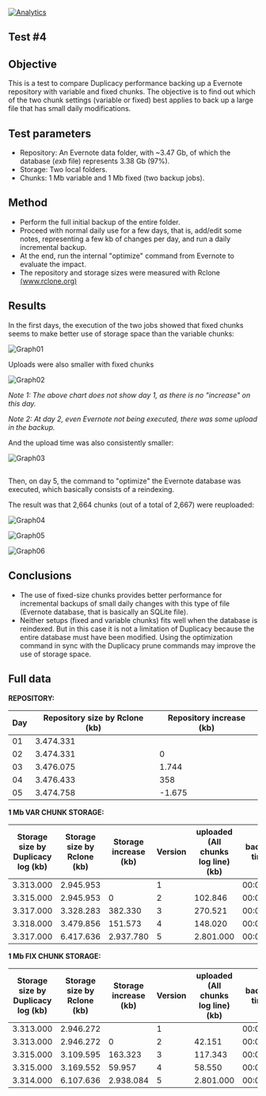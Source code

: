 [![Analytics](https://ga-beacon.appspot.com/UA-113708097-1/test_04?pixel)](https://github.com/igrigorik/ga-beacon)

## Test #4

## Objective

This is a test to compare Duplicacy performance backing up a Evernote repository with variable and fixed chunks. The objective is to find out which of the two chunk settings (variable or fixed) best applies to back up a large file that has small daily modifications.

## Test parameters

* Repository: An Evernote data folder, with ~3.47 Gb, of which the database (*exb* file) represents 3.38 Gb (97%).
* Storage: Two local folders.
* Chunks: 1 Mb variable and 1 Mb fixed (two backup jobs).

## Method

* Perform the full initial backup of the entire folder.
* Proceed with normal daily use for a few days, that is, add/edit some notes, representing a few kb of changes per day, and run a daily incremental backup.
* At the end, run the internal "optimize" command from Evernote to evaluate the impact.
* The repository and storage sizes were measured with Rclone [(www.rclone.org)](http://www.rclone.org)

## Results

In the first days, the execution of the two jobs showed that fixed chunks seems to make better use of storage space than the variable chunks:

![Graph01][1]



Uploads were also smaller with fixed chunks

![Graph02][2]

*Note 1: The above chart does not show day 1, as there is no "increase" on this day.*

*Note 2: At day 2, even Evernote not being executed, there was some upload in the backup.*


And the upload time was also consistently smaller:

![Graph03][3]

## 

Then, on day 5, the command to "optimize" the Evernote database was executed, which basically consists of a reindexing.

The result was that 2,664 chunks (out of a total of 2,667) were reuploaded:

![Graph04][4]

![Graph05][5]

![Graph06][6]

## Conclusions

* The use of fixed-size chunks provides better performance for incremental backups of small daily changes with this type of file (Evernote database, that is basically an SQLite file).
* Neither setups (fixed and variable chunks) fits well when the database is reindexed. But in this case it is not a limitation of Duplicacy because the entire database must have been modified. Using the optimization command in sync with the Duplicacy prune commands may improve the use of storage space.

## 

  [1]: images/teste04/evernote1.png
  [2]: images/teste04/evernote2.png
  [3]: images/teste04/evernote3.png  
  [4]: images/teste04/evernote4.png  
  [5]: images/teste04/evernote5.png  
  [6]: images/teste04/evernote6.png  

## Full data

**REPOSITORY:**

| Day | Repository size     by Rclone     (kb) | Repository increase     (kb) |
|-----|----------------------------------------|------------------------------|
| 01  | 3.474.331                              |                              |
| 02  | 3.474.331                              | 0                            |
| 03  | 3.476.075                              | 1.744                        |
| 04  | 3.476.433                              | 358                          |
| 05  | 3.474.758                              | -1.675                       |

**1 Mb VAR CHUNK STORAGE:**

| Storage size by Duplicacy   log     (kb) | Storage size by Rclone     (kb) | Storage increase     (kb)  | Version | uploaded     (All chunks      log line) (kb) | backup time |
|------------------------------------------|---------------------------------|----------------------------|---------|----------------------------------------------|-------------|
| 3.313.000                                | 2.945.953                       |                            | 1       |                                              | 00:03:38    |
| 3.315.000                                | 2.945.953                       | 0                          | 2       | 102.846                                      | 00:02:16    |
| 3.317.000                                | 3.328.283                       | 382.330                    | 3       | 270.521                                      | 00:02:12    |
| 3.318.000                                | 3.479.856                       | 151.573                    | 4       | 148.020                                      | 00:02:23    |
| 3.317.000                                | 6.417.636                       | 2.937.780                  | 5       | 2.801.000                                    | 00:04:30    |

**1 Mb FIX CHUNK STORAGE:**

| Storage size by Duplicacy   log     (kb) | Storage size by Rclone     (kb) | Storage increase     (kb)  | Version | uploaded     (All chunks      log line) (kb) | backup time |
|------------------------------------------|---------------------------------|----------------------------|---------|----------------------------------------------|-------------|
| 3.313.000                                | 2.946.272                       |                            | 1       |                                              | 00:03:23    |
| 3.313.000                                | 2.946.272                       | 0                          | 2       | 42.151                                       | 00:00:11    |
| 3.315.000                                | 3.109.595                       | 163.323                    | 3       | 117.343                                      | 00:01:37    |
| 3.315.000                                | 3.169.552                       | 59.957                     | 4       | 58.550                                       | 00:01:40    |
| 3.314.000                                | 6.107.636                       | 2.938.084                  | 5       | 2.801.000                                    | 00:03:20    |
